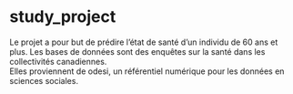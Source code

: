 # study_project
Le projet a pour but de prédire l’état de santé d’un individu de 60 ans et plus. 
Les bases de données sont des enquêtes sur la santé dans les collectivités canadiennes.  
Elles proviennent de odesi, un référentiel numérique pour les données en sciences sociales.
